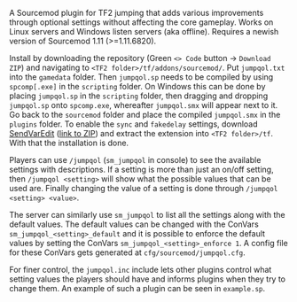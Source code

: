 A Sourcemod plugin for TF2 jumping that adds various improvements through optional settings without affecting the core gameplay. Works on Linux servers and Windows listen servers (aka offline). Requires a newish version of Sourcemod 1.11 (>=1.11.6820).

Install by downloading the repository (Green `<> Code` button -> `Download ZIP`) and navigating to `<TF2 folder>/tf/addons/sourcemod/`. Put `jumpqol.txt` into the `gamedata` folder. Then `jumpqol.sp` needs to be compiled by using `spcomp[.exe]` in the `scripting` folder. On Windows this can be done by placing `jumpqol.sp` in the `scripting` folder, then dragging and dropping `jumpqol.sp` onto `spcomp.exe`, whereafter `jumpqol.smx` will appear next to it. Go back to the `sourcemod` folder and place the compiled `jumpqol.smx` in the `plugins` folder. To enable the `sync` and `fakedelay` settings, download [SendVarEdit](https://github.com/chrb22/sendvaredit) ([link to ZIP](https://github.com/chrb22/sendvaredit/releases/download/v1.0.0/sendvaredit_tf2_v1.0.0.zip)) and extract the extension into `<TF2 folder>/tf`. With that the installation is done.

Players can use `/jumpqol` (`sm_jumpqol` in console) to see the available settings with descriptions. If a setting is more than just an on/off setting, then `/jumpqol <setting>` will show what the possible values that can be used are. Finally changing the value of a setting is done through `/jumpqol <setting> <value>`.

The server can similarly use `sm_jumpqol` to list all the settings along with the default values. The default values can be changed with the ConVars `sm_jumpqol_<setting>_default` and it is possible to enforce the default values by setting the ConVars `sm_jumpqol_<setting>_enforce 1`. A config file for these ConVars gets generated at `cfg/sourcemod/jumpqol.cfg`.

For finer control, the `jumpqol.inc` include lets other plugins control what setting values the players should have and informs plugins when they try to change them. An example of such a plugin can be seen in `example.sp`.
